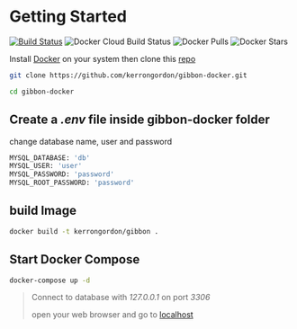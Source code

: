 # Getting Started

[![Build Status](https://travis-ci.org/kerrongordon/gibbon-docker.svg?branch=master)](https://travis-ci.org/kerrongordon/gibbon-docker) ![Docker Cloud Build Status](https://img.shields.io/docker/cloud/build/kerrongordon/gibbon) ![Docker Pulls](https://img.shields.io/docker/pulls/kerrongordon/gibbon) ![Docker Stars](https://img.shields.io/docker/stars/kerrongordon/gibbon)

Install [Docker](https://docs.docker.com/install/) on your system then clone this [repo](https://github.com/kerrongordon/gibbon-docker.git)

``` bash
git clone https://github.com/kerrongordon/gibbon-docker.git

cd gibbon-docker
```

## Create a *.env* file inside gibbon-docker folder

change database name, user and password

``` bash
MYSQL_DATABASE: 'db'
MYSQL_USER: 'user'
MYSQL_PASSWORD: 'password'
MYSQL_ROOT_PASSWORD: 'password'
```

## build Image

``` bash
docker build -t kerrongordon/gibbon .
```

## Start Docker Compose

``` bash
docker-compose up -d
```

> Connect to database with *127.0.0.1* on port *3306*
>
> open your web browser and go to [localhost](http://localhost/)
